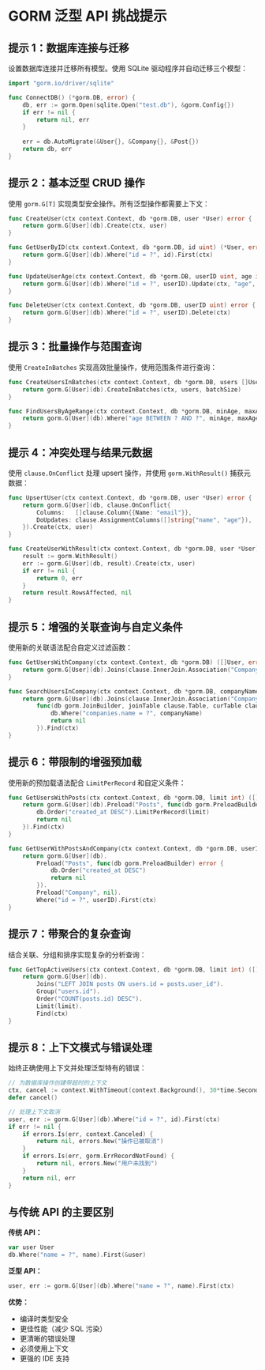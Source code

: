 # GORM 泛型 API 挑战提示

## 提示 1：数据库连接与迁移

设置数据库连接并迁移所有模型。使用 SQLite 驱动程序并自动迁移三个模型：

```go
import "gorm.io/driver/sqlite"

func ConnectDB() (*gorm.DB, error) {
    db, err := gorm.Open(sqlite.Open("test.db"), &gorm.Config{})
    if err != nil {
        return nil, err
    }
    
    err = db.AutoMigrate(&User{}, &Company{}, &Post{})
    return db, err
}
```

## 提示 2：基本泛型 CRUD 操作

使用 `gorm.G[T]` 实现类型安全操作。所有泛型操作都需要上下文：

```go
func CreateUser(ctx context.Context, db *gorm.DB, user *User) error {
    return gorm.G[User](db).Create(ctx, user)
}

func GetUserByID(ctx context.Context, db *gorm.DB, id uint) (*User, error) {
    return gorm.G[User](db).Where("id = ?", id).First(ctx)
}

func UpdateUserAge(ctx context.Context, db *gorm.DB, userID uint, age int) error {
    return gorm.G[User](db).Where("id = ?", userID).Update(ctx, "age", age)
}

func DeleteUser(ctx context.Context, db *gorm.DB, userID uint) error {
    return gorm.G[User](db).Where("id = ?", userID).Delete(ctx)
}
```

## 提示 3：批量操作与范围查询

使用 `CreateInBatches` 实现高效批量操作，使用范围条件进行查询：

```go
func CreateUsersInBatches(ctx context.Context, db *gorm.DB, users []User, batchSize int) error {
    return gorm.G[User](db).CreateInBatches(ctx, users, batchSize)
}

func FindUsersByAgeRange(ctx context.Context, db *gorm.DB, minAge, maxAge int) ([]User, error) {
    return gorm.G[User](db).Where("age BETWEEN ? AND ?", minAge, maxAge).Find(ctx)
}
```

## 提示 4：冲突处理与结果元数据

使用 `clause.OnConflict` 处理 upsert 操作，并使用 `gorm.WithResult()` 捕获元数据：

```go
func UpsertUser(ctx context.Context, db *gorm.DB, user *User) error {
    return gorm.G[User](db, clause.OnConflict{
        Columns:   []clause.Column{{Name: "email"}},
        DoUpdates: clause.AssignmentColumns([]string{"name", "age"}),
    }).Create(ctx, user)
}

func CreateUserWithResult(ctx context.Context, db *gorm.DB, user *User) (int64, error) {
    result := gorm.WithResult()
    err := gorm.G[User](db, result).Create(ctx, user)
    if err != nil {
        return 0, err
    }
    return result.RowsAffected, nil
}
```

## 提示 5：增强的关联查询与自定义条件

使用新的关联语法配合自定义过滤函数：

```go
func GetUsersWithCompany(ctx context.Context, db *gorm.DB) ([]User, error) {
    return gorm.G[User](db).Joins(clause.InnerJoin.Association("Company"), nil).Find(ctx)
}

func SearchUsersInCompany(ctx context.Context, db *gorm.DB, companyName string) ([]User, error) {
    return gorm.G[User](db).Joins(clause.InnerJoin.Association("Company"), 
        func(db gorm.JoinBuilder, joinTable clause.Table, curTable clause.Table) error {
            db.Where("companies.name = ?", companyName)
            return nil
        }).Find(ctx)
}
```

## 提示 6：带限制的增强预加载

使用新的预加载语法配合 `LimitPerRecord` 和自定义条件：

```go
func GetUsersWithPosts(ctx context.Context, db *gorm.DB, limit int) ([]User, error) {
    return gorm.G[User](db).Preload("Posts", func(db gorm.PreloadBuilder) error {
        db.Order("created_at DESC").LimitPerRecord(limit)
        return nil
    }).Find(ctx)
}

func GetUserWithPostsAndCompany(ctx context.Context, db *gorm.DB, userID uint) (*User, error) {
    return gorm.G[User](db).
        Preload("Posts", func(db gorm.PreloadBuilder) error {
            db.Order("created_at DESC")
            return nil
        }).
        Preload("Company", nil).
        Where("id = ?", userID).First(ctx)
}
```

## 提示 7：带聚合的复杂查询

结合关联、分组和排序实现复杂的分析查询：

```go
func GetTopActiveUsers(ctx context.Context, db *gorm.DB, limit int) ([]User, error) {
    return gorm.G[User](db).
        Joins("LEFT JOIN posts ON users.id = posts.user_id").
        Group("users.id").
        Order("COUNT(posts.id) DESC").
        Limit(limit).
        Find(ctx)
}
```

## 提示 8：上下文模式与错误处理

始终正确使用上下文并处理泛型特有的错误：

```go
// 为数据库操作创建带超时的上下文
ctx, cancel := context.WithTimeout(context.Background(), 30*time.Second)
defer cancel()

// 处理上下文取消
user, err := gorm.G[User](db).Where("id = ?", id).First(ctx)
if err != nil {
    if errors.Is(err, context.Canceled) {
        return nil, errors.New("操作已被取消")
    }
    if errors.Is(err, gorm.ErrRecordNotFound) {
        return nil, errors.New("用户未找到")
    }
    return nil, err
}
```

## 与传统 API 的主要区别

**传统 API：**
```go
var user User
db.Where("name = ?", name).First(&user)
```

**泛型 API：**
```go
user, err := gorm.G[User](db).Where("name = ?", name).First(ctx)
```

**优势：**
- 编译时类型安全
- 更佳性能（减少 SQL 污染）
- 更清晰的错误处理
- 必须使用上下文
- 更强的 IDE 支持